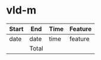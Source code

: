 # vld-m

| Start | End   | Time | Feature |
| ----- | ----- | ---- | ------- |
| date  | date  | time | feature |
|       | Total |      |         |
